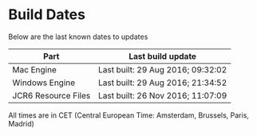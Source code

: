# Build Dates

Below are the last known dates to updates

Part | Last build update
-----|-----
Mac Engine | Last built: 29 Aug 2016; 09:32:02
Windows Engine | Last built: 29 Aug 2016; 21:34:52
JCR6 Resource Files | Last built: 26 Nov 2016; 11:07:09
All times are in CET (Central European Time: Amsterdam, Brussels, Paris, Madrid)



